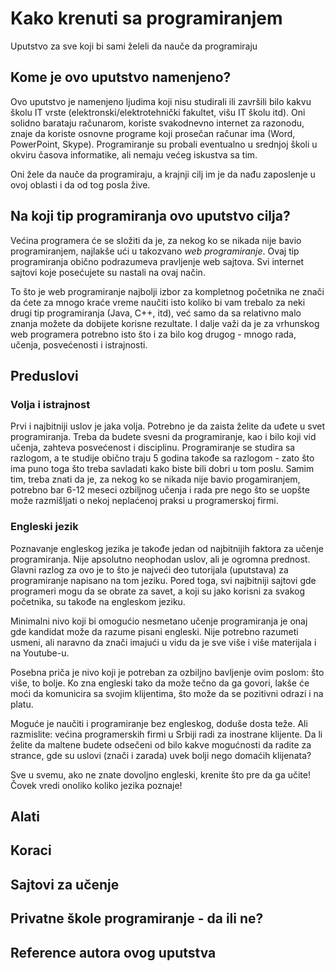# Kako krenuti sa programiranjem
Uputstvo za sve koji bi sami želeli da nauče da programiraju

## Kome je ovo uputstvo namenjeno?
Ovo uputstvo je namenjeno ljudima koji nisu studirali ili završili bilo kakvu školu IT vrste (elektronski/elektrotehnički fakultet, višu IT školu itd). Oni solidno barataju računarom, koriste svakodnevno internet za razonodu, znaje da koriste osnovne programe koji prosečan računar ima (Word, PowerPoint, Skype). Programiranje su probali eventualno u srednjoj školi u okviru časova informatike, ali nemaju većeg iskustva sa tim.

Oni žele da nauče da programiraju, a krajnji cilj im je da nađu zaposlenje u ovoj oblasti i da od tog posla žive. 

## Na koji tip programiranja ovo uputstvo cilja?
Većina programera će se složiti da je, za nekog ko se nikada nije bavio programiranjem, najlakše ući u takozvano _web programiranje_. Ovaj tip programiranja obično podrazumeva pravljenje web sajtova. Svi internet sajtovi koje posećujete su nastali na ovaj način. 

To što je web programiranje najbolji izbor za kompletnog početnika ne znači da ćete za mnogo kraće vreme naučiti isto koliko bi vam trebalo za neki drugi tip programiranja (Java, C++, itd), već samo da sa relativno malo znanja možete da dobijete korisne rezultate. I dalje važi da je za vrhunskog web programera potrebno isto što i za bilo kog drugog - mnogo rada, učenja, posvećenosti i istrajnosti. 

## Preduslovi

### Volja i istrajnost
Prvi i najbitniji uslov je jaka volja. Potrebno je da zaista želite da uđete u svet programiranja. Treba da budete svesni da programiranje, kao i bilo koji vid učenja, zahteva posvećenost i disciplinu. Programiranje se studira sa razlogom, a te studije obično traju 5 godina takođe sa razlogom - zato što ima puno toga što treba savladati kako biste bili dobri u tom poslu. Samim tim, treba znati da je, za nekog ko se nikada nije bavio progamiranjem, potrebno bar 6-12 meseci ozbiljnog učenja i rada pre nego što se uopšte može razmišljati o nekoj neplaćenoj praksi u programerskoj firmi. 

### Engleski jezik
Poznavanje engleskog jezika je takođe jedan od najbitnijih faktora za učenje programiranja. Nije apsolutno neophodan uslov, ali je ogromna prednost. Glavni razlog za ovo je to što je najveći deo tutorijala (uputstava) za programiranje napisano na tom jeziku. Pored toga, svi najbitniji sajtovi gde programeri mogu da se obrate za savet, a koji su jako korisni za svakog početnika, su takođe na engleskom jeziku. 

Minimalni nivo koji bi omogućio nesmetano učenje programiranja je onaj gde kandidat može da razume pisani engleski. Nije potrebno razumeti usmeni, ali naravno da znači imajući u vidu da je sve više i više materijala i na Youtube-u. 

Posebna priča je nivo koji je potreban za ozbiljno bavljenje ovim poslom: što više, to bolje. Ko zna engleski tako da može tečno da ga govori, lakše će moći da komunicira sa svojim klijentima, što može da se pozitivni odrazi i na platu. 

Moguće je naučiti i programiranje bez engleskog, doduše dosta teže. Ali razmislite: većina programerskih firmi u Srbiji radi za inostrane klijente. Da li želite da maltene budete odsečeni od bilo kakve mogućnosti da radite za strance, gde su uslovi (znači i zarada) uvek bolji nego domaćih klijenata?

Sve u svemu, ako ne znate dovoljno engleski, krenite što pre da ga učite! Čovek vredi onoliko koliko jezika poznaje!

## Alati

## Koraci

## Sajtovi za učenje

## Privatne škole programiranje - da ili ne?

## Reference autora ovog uputstva

